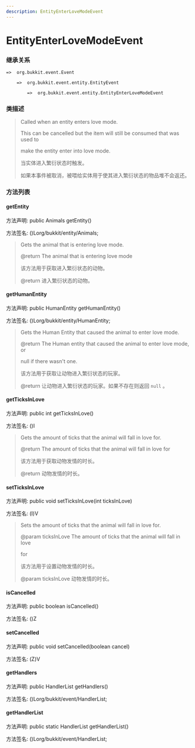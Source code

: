 ```yaml
---
description: EntityEnterLoveModeEvent
---
```


# EntityEnterLoveModeEvent

### 继承关系

    =>  org.bukkit.event.Event

        =>  org.bukkit.event.entity.EntityEvent

            =>  org.bukkit.event.entity.EntityEnterLoveModeEvent

### 类描述

> Called when an entity enters love mode.
>
> This can be cancelled but the item will still be consumed that was used to
>
> make the entity enter into love mode.
>
>
> 
> 当实体进入繁衍状态时触发。
>
> 如果本事件被取消，被喂给实体用于使其进入繁衍状态的物品堆不会返还。

### 方法列表

#### getEntity

方法声明: public Animals getEntity()

方法签名: ()Lorg/bukkit/entity/Animals;

> Gets the animal that is entering love mode.
>
> @return The animal that is entering love mode
>
>
> 
> 该方法用于获取进入繁衍状态的动物。
>
> @return 进入繁衍状态的动物。

#### getHumanEntity

方法声明: public HumanEntity getHumanEntity()

方法签名: ()Lorg/bukkit/entity/HumanEntity;

> Gets the Human Entity that caused the animal to enter love mode.
>
> @return The Human entity that caused the animal to enter love mode, or
>
> null if there wasn't one.
>
>
> 
> 该方法用于获取让动物进入繁衍状态的玩家。
>
> @return 让动物进入繁衍状态的玩家。如果不存在则返回 `null` 。

#### getTicksInLove

方法声明: public int getTicksInLove()

方法签名: ()I

> Gets the amount of ticks that the animal will fall in love for.
>
> @return The amount of ticks that the animal will fall in love for
>
>
> 
> 该方法用于获取动物发情的时长。
>
> @return 动物发情的时长。

#### setTicksInLove

方法声明: public void setTicksInLove(int ticksInLove)

方法签名: (I)V

> Sets the amount of ticks that the animal will fall in love for.
>
> @param ticksInLove The amount of ticks that the animal will fall in love
>
> for
>
> 
>
> 该方法用于设置动物发情的时长。
>
> @param ticksInLove 动物发情的时长。

#### isCancelled

方法声明: public boolean isCancelled()

方法签名: ()Z

#### setCancelled

方法声明: public void setCancelled(boolean cancel)

方法签名: (Z)V

#### getHandlers

方法声明: public HandlerList getHandlers()

方法签名: ()Lorg/bukkit/event/HandlerList;

#### getHandlerList

方法声明: public static HandlerList getHandlerList()

方法签名: ()Lorg/bukkit/event/HandlerList;